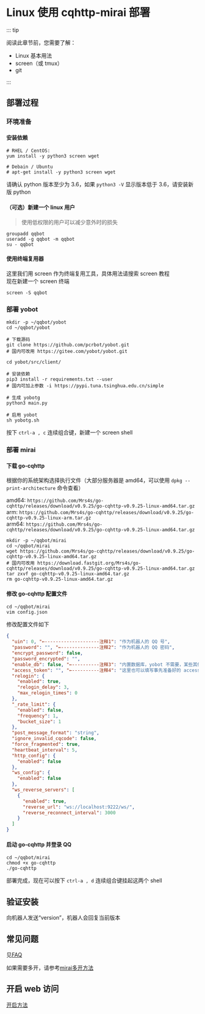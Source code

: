 # Linux 使用 cqhttp-mirai 部署

::: tip

阅读此章节前，您需要了解：

- Linux 基本用法
- screen（或 tmux）
- git

:::

## 部署过程

### 环境准备

#### 安装依赖

```shell
# RHEL / CentOS:
yum install -y python3 screen wget

# Debain / Ubuntu
# apt-get install -y python3 screen wget
```

请确认 python 版本至少为 3.6，如果 `python3 -V` 显示版本低于 3.6，请安装新版 python

#### （可选）新建一个 linux 用户

> 使用低权限的用户可以减少意外时的损失

```shell
groupadd qqbot
useradd -g qqbot -m qqbot
su - qqbot
```

#### 使用终端复用器

这里我们用 screen 作为终端复用工具，具体用法请搜索 screen 教程  
现在新建一个 screen 终端

```shell
screen -S qqbot
```

### 部署 yobot

```shell
mkdir -p ~/qqbot/yobot
cd ~/qqbot/yobot

# 下载源码
git clone https://github.com/pcrbot/yobot.git
# 国内可改用 https://gitee.com/yobot/yobot.git

cd yobot/src/client/

# 安装依赖
pip3 install -r requirements.txt --user
# 国内可加上参数 -i https://pypi.tuna.tsinghua.edu.cn/simple

# 生成 yobotg
python3 main.py

# 启用 yobot
sh yobotg.sh
```

按下 `ctrl-a , c` 连续组合键，新建一个 screen shell

### 部署 mirai

#### 下载 go-cqhttp

根据你的系统架构选择执行文件（大部分服务器是 amd64，可以使用 `dpkg --print-architecture` 命令查看）

amd64: `https://github.com/Mrs4s/go-cqhttp/releases/download/v0.9.25/go-cqhttp-v0.9.25-linux-amd64.tar.gz`  
arm: `https://github.com/Mrs4s/go-cqhttp/releases/download/v0.9.25/go-cqhttp-v0.9.25-linux-arm.tar.gz`  
arm64: `https://github.com/Mrs4s/go-cqhttp/releases/download/v0.9.25/go-cqhttp-v0.9.25-linux-amd64.tar.gz`

```shell
mkdir -p ~/qqbot/mirai
cd ~/qqbot/mirai
wget https://github.com/Mrs4s/go-cqhttp/releases/download/v0.9.25/go-cqhttp-v0.9.25-linux-amd64.tar.gz
# 国内可改用 https://download.fastgit.org/Mrs4s/go-cqhttp/releases/download/v0.9.25/go-cqhttp-v0.9.25-linux-amd64.tar.gz
tar zxvf go-cqhttp-v0.9.25-linux-amd64.tar.gz
rm go-cqhttp-v0.9.25-linux-amd64.tar.gz
```

#### 修改 go-cqhttp 配置文件

```shell
cd ~/qqbot/mirai
vim config.json
```

修改配置文件如下

```json
{
  "uin": 0, "←--------------------注释1": "作为机器人的 QQ 号",
  "password": "", "←--------------注释2": "作为机器人的 QQ 密码",
  "encrypt_password": false,
  "password_encrypted": "",
  "enable_db": false, "←----------注释3": "内置数据库，yobot 不需要，某些其他插件可能需要",
  "access_token": "", "←----------注释4": "这里也可以填写事先准备好的 access_token",
  "relogin": {
    "enabled": true,
    "relogin_delay": 3,
    "max_relogin_times": 0
  },
  "_rate_limit": {
    "enabled": false,
    "frequency": 1,
    "bucket_size": 1
  },
  "post_message_format": "string",
  "ignore_invalid_cqcode": false,
  "force_fragmented": true,
  "heartbeat_interval": 5,
  "http_config": {
    "enabled": false
  },
  "ws_config": {
    "enabled": false
  },
  "ws_reverse_servers": [
    {
      "enabled": true,
      "reverse_url": "ws://localhost:9222/ws/",
      "reverse_reconnect_interval": 3000
    }
  ]
}
```

#### 启动 go-cqhttp 并登录 QQ

```shell
cd ~/qqbot/mirai
chmod +x go-cqhttp
./go-cqhttp
```

部署完成，现在可以按下 `ctrl-a , d` 连续组合键挂起这两个 shell

## 验证安装

向机器人发送“version”，机器人会回复当前版本

## 常见问题

见[FAQ](../usage/faq.md)

如果需要多开，请参考[mirai多开方法](../usage/mirai-multi-instances.md)

## 开启 web 访问

[开启方法](../usage/web-mode.md)
